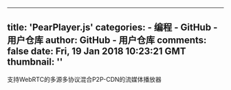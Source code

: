 
---
title: 'PearPlayer.js'
categories: 
    - 编程
    - GitHub - 用户仓库
author: GitHub - 用户仓库
comments: false
date: Fri, 19 Jan 2018 10:23:21 GMT
thumbnail: ''
---

<div>   
支持WebRTC的多源多协议混合P2P-CDN的流媒体播放器  
</div>
            